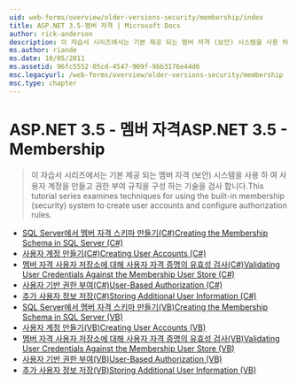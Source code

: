 ```yaml
---
uid: web-forms/overview/older-versions-security/membership/index
title: ASP.NET 3.5-멤버 자격 | Microsoft Docs
author: rick-anderson
description: 이 자습서 시리즈에서는 기본 제공 되는 멤버 자격 (보안) 시스템을 사용 하 여 사용자 계정을 만들고 권한 부여 규칙을 구성 하는 기술을 검사 합니다.
ms.author: riande
ms.date: 10/05/2011
ms.assetid: 96fc5552-05cd-4547-909f-9bb3176e44d6
msc.legacyurl: /web-forms/overview/older-versions-security/membership
msc.type: chapter
---
```

<a name="aspnet-35---membership"></a><span data-ttu-id="4197e-103">ASP.NET 3.5 - 멤버 자격</span><span class="sxs-lookup"><span data-stu-id="4197e-103">ASP.NET 3.5 - Membership</span></span>
====================
> <span data-ttu-id="4197e-104">이 자습서 시리즈에서는 기본 제공 되는 멤버 자격 (보안) 시스템을 사용 하 여 사용자 계정을 만들고 권한 부여 규칙을 구성 하는 기술을 검사 합니다.</span><span class="sxs-lookup"><span data-stu-id="4197e-104">This tutorial series examines techniques for using the built-in membership (security) system to create user accounts and configure authorization rules.</span></span>


- [<span data-ttu-id="4197e-105">SQL Server에서 멤버 자격 스키마 만들기(C#)</span><span class="sxs-lookup"><span data-stu-id="4197e-105">Creating the Membership Schema in SQL Server (C#)</span></span>](creating-the-membership-schema-in-sql-server-cs.md)
- [<span data-ttu-id="4197e-106">사용자 계정 만들기(C#)</span><span class="sxs-lookup"><span data-stu-id="4197e-106">Creating User Accounts (C#)</span></span>](creating-user-accounts-cs.md)
- [<span data-ttu-id="4197e-107">멤버 자격 사용자 저장소에 대해 사용자 자격 증명의 유효성 검사(C#)</span><span class="sxs-lookup"><span data-stu-id="4197e-107">Validating User Credentials Against the Membership User Store (C#)</span></span>](validating-user-credentials-against-the-membership-user-store-cs.md)
- [<span data-ttu-id="4197e-108">사용자 기반 권한 부여(C#)</span><span class="sxs-lookup"><span data-stu-id="4197e-108">User-Based Authorization (C#)</span></span>](user-based-authorization-cs.md)
- [<span data-ttu-id="4197e-109">추가 사용자 정보 저장(C#)</span><span class="sxs-lookup"><span data-stu-id="4197e-109">Storing Additional User Information (C#)</span></span>](storing-additional-user-information-cs.md)
- [<span data-ttu-id="4197e-110">SQL Server에서 멤버 자격 스키마 만들기(VB)</span><span class="sxs-lookup"><span data-stu-id="4197e-110">Creating the Membership Schema in SQL Server (VB)</span></span>](creating-the-membership-schema-in-sql-server-vb.md)
- [<span data-ttu-id="4197e-111">사용자 계정 만들기(VB)</span><span class="sxs-lookup"><span data-stu-id="4197e-111">Creating User Accounts (VB)</span></span>](creating-user-accounts-vb.md)
- [<span data-ttu-id="4197e-112">멤버 자격 사용자 저장소에 대해 사용자 자격 증명의 유효성 검사(VB)</span><span class="sxs-lookup"><span data-stu-id="4197e-112">Validating User Credentials Against the Membership User Store (VB)</span></span>](validating-user-credentials-against-the-membership-user-store-vb.md)
- [<span data-ttu-id="4197e-113">사용자 기반 권한 부여(VB)</span><span class="sxs-lookup"><span data-stu-id="4197e-113">User-Based Authorization (VB)</span></span>](user-based-authorization-vb.md)
- [<span data-ttu-id="4197e-114">추가 사용자 정보 저장(VB)</span><span class="sxs-lookup"><span data-stu-id="4197e-114">Storing Additional User Information (VB)</span></span>](storing-additional-user-information-vb.md)
